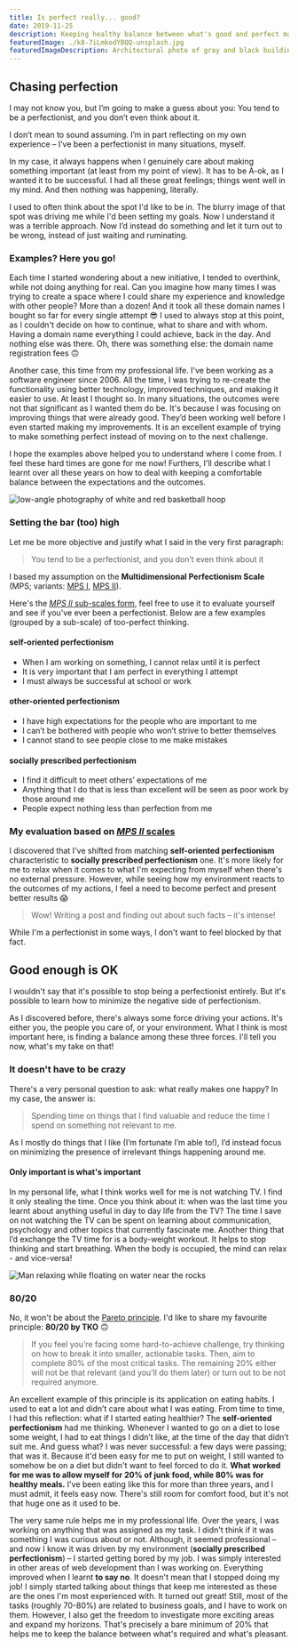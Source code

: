 ```yaml
---
title: Is perfect really... good?
date: 2019-11-25
description: Keeping healthy balance between what's good and perfect makes many things easier. Many, but not everything — and that's great!
featuredImage: ./k8-7iLmkodYBQQ-unsplash.jpg
featuredImageDescription: Architectural photo of gray and black building
---
```


## Chasing perfection
I may not know you, but I’m going to make a guess about you: You tend to be a perfectionist, and you don’t even think about it.

I don’t mean to sound assuming. I’m in part reflecting on my own experience – I’ve been a perfectionist in many situations, myself.

In my case, it always happens when I genuinely care about making something important (at least from my point of view). It has to be A-ok, as I wanted it to be successful. I had all these great feelings; things went well in my mind. And then nothing was happening, literally.

I used to often think about the spot I'd like to be in. The blurry image of that spot was driving me while I'd been setting my goals. Now I understand it was a terrible approach. Now I’d instead do something and let it turn out to be wrong, instead of just waiting and ruminating.

### Examples? Here you go!
Each time I started wondering about a new initiative, I tended to overthink, while not doing anything for real. Can you imagine how many times I was trying to create a space where I could share my experience and knowledge with other people? More than a dozen! And it took all these domain names I bought so far for every single attempt 😎 I used to always stop at this point, as I couldn't decide on how to continue, what to share and with whom. Having a domain name everything I could achieve, back in the day. And nothing else was there. Oh, there was something else: the domain name registration fees 🙃

Another case, this time from my professional life. I've been working as a software engineer since 2006. All the time, I was trying to re-create the functionality using better technology, improved techniques, and making it easier to use. At least I thought so. In many situations, the outcomes were not that significant as I wanted them do be. It's because I was focusing on improving things that were already good. They’d been working well before I even started making my improvements. It is an excellent example of trying to make something perfect instead of moving on to the next challenge.

I hope the examples above helped you to understand where I come from. I feel these hard times are gone for me now! Furthers, I'll describe what I learnt over all these years on how to deal with keeping a comfortable balance between the expectations and the outcomes.

<Img src="./ian-dooley-iw0azE27IOo-unsplash.jpg" alt="low-angle photography of white and red basketball hoop">

### Setting the bar (too) high

Let me be more objective and justify what I said in the very first paragraph:
> You tend to be a perfectionist, and you don’t even think about it

I based my assumption on the <strong>Multidimensional Perfectionism Scale</strong> (MPS; variants: [MPS I](http://www.sjdm.org/dmidi/Multidimensional_Perfectionism_Scale_I.html), [MPS II](http://www.sjdm.org/dmidi/Multidimensional_Perfectionism_Scale_II.html)).

Here's the [_MPS II_ sub-scales form](./Hewitt-Flett-Perfectionism-Scale-MPS.doc.pdf), feel free to use it to evaluate yourself and see if you've ever been a perfectionist. Below are a few examples (grouped by a sub-scale) of too-perfect thinking.

#### self-oriented perfectionism
- When I am working on something, I cannot relax until it is perfect
- It is very important that I am perfect in everything I attempt
- I must always be successful at school or work

#### other-oriented perfectionism
- I have high expectations for the people who are important to me
- I can’t be bothered with people  who won’t strive to better themselves
- I cannot stand to see people close to me make mistakes

#### socially prescribed perfectionism
- I find it difficult to meet others’ expectations of me
- Anything that I do that is less than excellent will be seen as poor work by those around me
- People expect nothing less than perfection from me

### My evaluation based on [_MPS II_ scales](./Hewitt-Flett-Perfectionism-Scale-MPS.doc.pdf)
I discovered that I've shifted from matching **self-oriented perfectionism** characteristic to **socially prescribed perfectionism** one. It's more likely for me to relax when it comes to what I'm expecting from myself when there's no external pressure. However, while seeing how my environment reacts to the outcomes of my actions, I feel a need to become perfect and present better results 😱

> Wow! Writing a post and finding out about such facts – it's intense! 

While I'm a perfectionist in some ways, I don't want to feel blocked by that fact.

## Good enough is OK

I wouldn't say that it's possible to stop being a perfectionist entirely. But it's possible to learn how to minimize the negative side of perfectionism.

As I discovered before, there's always some force driving your actions. It's either you, the people you care of, or your environment. What I think is most important here, is finding a balance among these three forces. I'll tell you now, what's my take on that!

### It doesn't have to be crazy
There's a very personal question to ask: what really makes one happy? In my case, the answer is:
> Spending time on things that I find valuable and reduce the time I spend on something not relevant to me.

As I mostly do things that I like (I’m fortunate I’m able to!), I’d instead focus on minimizing the presence of irrelevant things happening around me.

#### Only important is what's important

In my personal life, what I think works well for me is not watching TV. I find it only stealing the time. Once you think about it: when was the last time you learnt about anything useful in day to day life from the TV? The time I save on not watching the TV can be spent on learning about communication, psychology and other topics that currently fascinate me. Another thing that I’d exchange the TV time for is a body-weight workout. It helps to stop thinking and start breathing. When the body is occupied, the mind can relax - and vice-versa!

<Img src="./stefan-stefancik-jyeSAci8bTw-unsplash.jpg" alt="Man relaxing while floating on water near the rocks">

### 80/20
No, it won't be about the [Pareto principle](https://en.wikipedia.org/wiki/Pareto_principle). I'd like to share my favourite principle: **80/20 by TKO** 🙃

> If you feel you’re facing some hard-to-achieve challenge, try thinking on how to break it into smaller, actionable tasks. Then, aim to complete 80% of the most critical tasks. The remaining 20% either will not be that relevant (and you’ll do them later) or turn out to be not required anymore.

An excellent example of this principle is its application on eating habits. I used to eat a lot and didn’t care about what I was eating. From time to time, I had this reflection: what if I started eating healthier? The **self-oriented perfectionism** had me thinking. Whenever I wanted to go on a diet to lose some weight, I had to eat things I didn’t like, at the time of the day that didn’t suit me. And guess what? I was never successful: a few days were passing; that was it. Because it'd been easy for me to put on weight, I still wanted to somehow be on a diet but didn't want to feel forced to do it. **What worked for me was to allow myself for 20% of junk food, while 80% was for healthy meals.** I've been eating like this for more than three years, and I must admit, it feels easy now. There's still room for comfort food, but it's not that huge one as it used to be.

The very same rule helps me in my professional life. Over the years, I was working on anything that was assigned as my task. I didn't think if it was something I was curious about or not. Although, it seemed professional – and now I know it was driven by my environment (**socially prescribed perfectionism**) – I started getting bored by my job. I was simply interested in other areas of web development than I was working on. Everything improved when I learnt **to say no**. It doesn't mean that I stopped doing my job! I simply started talking about things that keep me interested as these are the ones I'm most experienced with. It turned out great! Still, most of the tasks (roughly 70-80%) are related to business goals, and I have to work on them. However, I also get the freedom to investigate more exciting areas and expand my horizons. That's precisely a bare minimum of 20% that helps me to keep the balance between what's required and what's pleasant.
